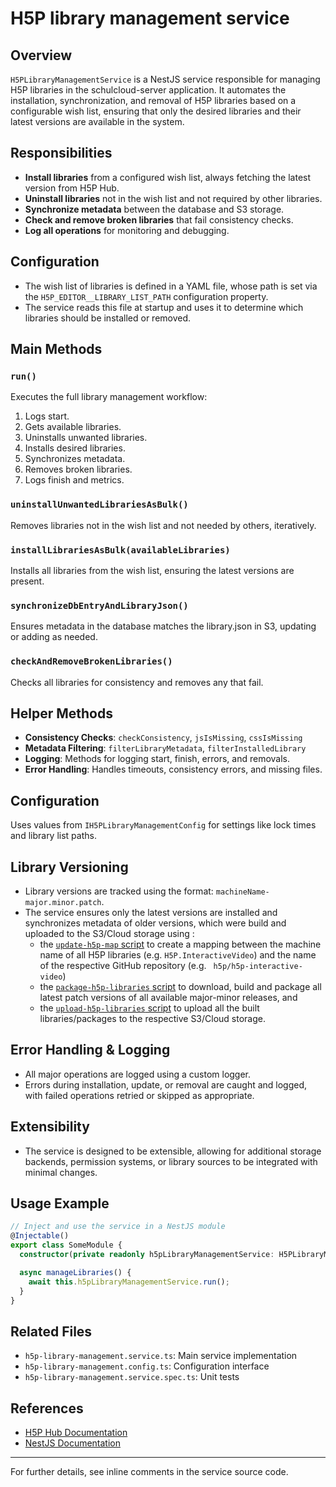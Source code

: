 # H5P library management service

## Overview

`H5PLibraryManagementService` is a NestJS service responsible for managing H5P libraries in the schulcloud-server application. It automates the installation, synchronization, and removal of H5P libraries based on a configurable wish list, ensuring that only the desired libraries and their latest versions are available in the system.

## Responsibilities
- **Install libraries** from a configured wish list, always fetching the latest version from H5P Hub.
- **Uninstall libraries** not in the wish list and not required by other libraries.
- **Synchronize metadata** between the database and S3 storage.
- **Check and remove broken libraries** that fail consistency checks.
- **Log all operations** for monitoring and debugging.

## Configuration
- The wish list of libraries is defined in a YAML file, whose path is set via the `H5P_EDITOR__LIBRARY_LIST_PATH` configuration property.
- The service reads this file at startup and uses it to determine which libraries should be installed or removed.

## Main Methods

### `run()`
Executes the full library management workflow:
1. Logs start.
2. Gets available libraries.
3. Uninstalls unwanted libraries.
4. Installs desired libraries.
5. Synchronizes metadata.
6. Removes broken libraries.
7. Logs finish and metrics.

### `uninstallUnwantedLibrariesAsBulk()`
Removes libraries not in the wish list and not needed by others, iteratively.

### `installLibrariesAsBulk(availableLibraries)`
Installs all libraries from the wish list, ensuring the latest versions are present.

### `synchronizeDbEntryAndLibraryJson()`
Ensures metadata in the database matches the library.json in S3, updating or adding as needed.

### `checkAndRemoveBrokenLibraries()`
Checks all libraries for consistency and removes any that fail.

## Helper Methods
- **Consistency Checks**: `checkConsistency`, `jsIsMissing`, `cssIsMissing`
- **Metadata Filtering**: `filterLibraryMetadata`, `filterInstalledLibrary`
- **Logging**: Methods for logging start, finish, errors, and removals.
- **Error Handling**: Handles timeouts, consistency errors, and missing files.

## Configuration
Uses values from `IH5PLibraryManagementConfig` for settings like lock times and library list paths.

## Library Versioning
- Library versions are tracked using the format: `machineName-major.minor.patch`.
- The service ensures only the latest versions are installed and synchronizes metadata of older versions, which were build and uploaded to the S3/Cloud storage using :
  - the [`update-h5p-map` script](./scripts/update-h5p-map.md) to create a mapping between the machine name of all H5P libraries (e.g. `H5P.InteractiveVideo`) and the name of the respective GitHub repository (e.g. ` h5p/h5p-interactive-video`)
  - the [`package-h5p-libraries` script](./scripts/package-h5p-libraries.md) to download, build and package all latest patch versions of all available major-minor releases, and 
  - the [`upload-h5p-libraries` script](./scripts/upload-h5p-libraries.md) to upload all the built libraries/packages to the respective S3/Cloud storage.

## Error Handling & Logging
- All major operations are logged using a custom logger.
- Errors during installation, update, or removal are caught and logged, with failed operations retried or skipped as appropriate.

## Extensibility
- The service is designed to be extensible, allowing for additional storage backends, permission systems, or library sources to be integrated with minimal changes.

## Usage Example

```typescript
// Inject and use the service in a NestJS module
@Injectable()
export class SomeModule {
  constructor(private readonly h5pLibraryManagementService: H5PLibraryManagementService) {}

  async manageLibraries() {
    await this.h5pLibraryManagementService.run();
  }
}
```

## Related Files
- `h5p-library-management.service.ts`: Main service implementation
- `h5p-library-management.config.ts`: Configuration interface
- `h5p-library-management.service.spec.ts`: Unit tests

## References
- [H5P Hub Documentation](https://h5p.org/documentation)
- [NestJS Documentation](https://docs.nestjs.com/)

---
For further details, see inline comments in the service source code.
